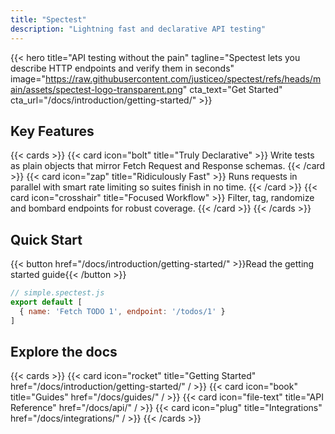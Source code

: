 ```yaml
---
title: "Spectest"
description: "Lightning fast and declarative API testing"
---
```


{{< hero title="API testing without the pain" tagline="Spectest lets you describe HTTP endpoints and verify them in seconds" image="https://raw.githubusercontent.com/justiceo/spectest/refs/heads/main/assets/spectest-logo-transparent.png" cta_text="Get Started" cta_url="/docs/introduction/getting-started/" >}}

## Key Features

{{< cards >}}
{{< card icon="bolt" title="Truly Declarative" >}}
Write tests as plain objects that mirror Fetch Request and Response schemas.
{{< /card >}}
{{< card icon="zap" title="Ridiculously Fast" >}}
Runs requests in parallel with smart rate limiting so suites finish in no time.
{{< /card >}}
{{< card icon="crosshair" title="Focused Workflow" >}}
Filter, tag, randomize and bombard endpoints for robust coverage.
{{< /card >}}
{{< /cards >}}

## Quick Start

{{< button href="/docs/introduction/getting-started/" >}}Read the getting started guide{{< /button >}}

```js
// simple.spectest.js
export default [
  { name: 'Fetch TODO 1', endpoint: '/todos/1' }
]
```

## Explore the docs

{{< cards >}}
{{< card icon="rocket" title="Getting Started" href="/docs/introduction/getting-started/" / >}}
{{< card icon="book" title="Guides" href="/docs/guides/" / >}}
{{< card icon="file-text" title="API Reference" href="/docs/api/" / >}}
{{< card icon="plug" title="Integrations" href="/docs/integrations/" / >}}
{{< /cards >}}
